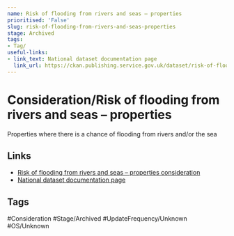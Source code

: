 ```yaml
---
name: Risk of flooding from rivers and seas – properties
prioritised: 'False'
slug: risk-of-flooding-from-rivers-and-seas-properties
stage: Archived
tags:
- Tag/
useful-links:
- link_text: National dataset documentation page
  link_url: https://ckan.publishing.service.gov.uk/dataset/risk-of-flooding-from-rivers-and-sea-properties-in-areas-at-risk
---
```


# Consideration/Risk of flooding from rivers and seas – properties

Properties where there is a chance of flooding from rivers and/or the sea

## Links

* [Risk of flooding from rivers and seas – properties consideration](https://design.planning.data.gov.uk/planning-consideration/risk-of-flooding-from-rivers-and-seas-properties)
* [National dataset documentation page](https://ckan.publishing.service.gov.uk/dataset/risk-of-flooding-from-rivers-and-sea-properties-in-areas-at-risk)

## Tags

#Consideration #Stage/Archived #UpdateFrequency/Unknown #OS/Unknown